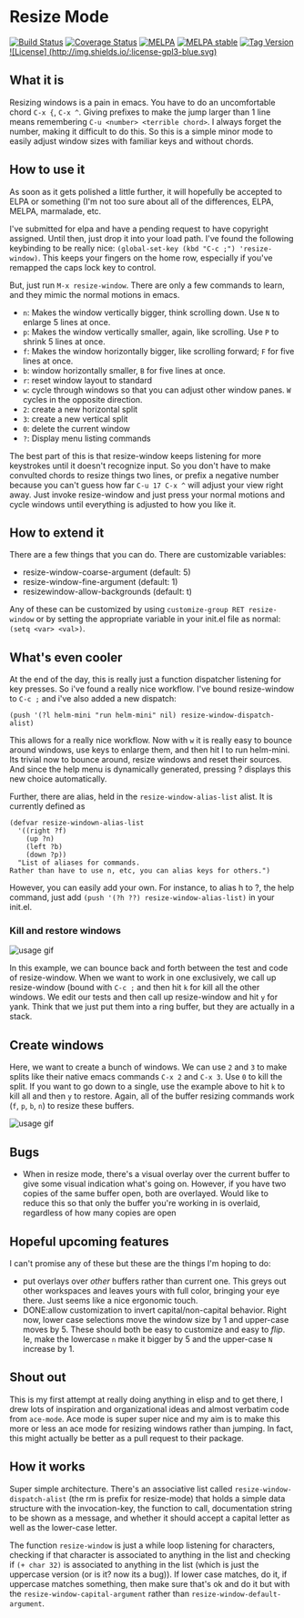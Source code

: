 # Resize Mode #

[![Build Status](https://travis-ci.org/dpsutton/resize-window.svg)](https://travis-ci.org/dpsutton/resize-window)
[![Coverage Status](https://coveralls.io/repos/dpsutton/resize-window/badge.svg?branch=master&service=github)](https://coveralls.io/github/dpsutton/resize-window?branch=master)
[![MELPA](http://melpa.org/packages/resize-window-badge.svg)](http://melpa.org/#/resize-window)
[![MELPA stable](http://stable.melpa.org/packages/resize-window-badge.svg)](http://stable.melpa.org/#/resize-window)
[![Tag Version](https://img.shields.io/github/tag/dpsutton/resize-window.svg)](https://github.com/dpsutton/resize-window/tags)
[![License] (http://img.shields.io/:license-gpl3-blue.svg)](http://www.gnu.org/licenses/gpl-3.0.html)

## What it is ##
Resizing windows is a pain in emacs. You have to do an uncomfortable
chord `C-x {`, `C-x ^`. Giving prefixes to make the jump larger than 1
line means remembering `C-u <number> <terrible chord>`. I always
forget the number, making it difficult to do this. So this is a simple
minor mode to easily adjust window sizes with familiar keys and
without chords.

## How to use it ##
As soon as it gets polished a little further, it will hopefully be
accepted to ELPA or something (I'm not too sure about all of the
differences, ELPA, MELPA, marmalade, etc.

I've submitted for elpa and have a pending request to have copyright
assigned. Until then, just drop it into your load path. I've found the
following keybinding to be really nice:
`(global-set-key (kbd "C-c ;") 'resize-window)`.
This keeps your fingers on the home row, especially if you've remapped
the caps lock key to control.

But, just run `M-x resize-window`. There are only a few commands to learn,
and they mimic the normal motions in emacs.

- `n`: Makes the window vertically bigger, think scrolling down. Use
`N` to enlarge 5 lines at once.
- `p`: Makes the window vertically smaller, again, like scrolling. Use
`P` to shrink 5 lines at once.
- `f`: Makes the window horizontally bigger, like scrolling forward;
`F` for five lines at once.
- `b`: window horizontally smaller, `B` for five lines at once.
- `r`: reset window layout to standard
- `w`: cycle through windows so that you can adjust other window
panes. `W` cycles in the opposite direction.
- `2`: create a new horizontal split
- `3`: create a new vertical split
- `0`: delete the current window
- `?`: Display menu listing commands

The best part of this is that resize-window keeps listening for more
keystrokes until it doesn't recognize input. So you don't have to make
convulted chords to resize things two lines, or prefix a negative
number because you can't guess how far `C-u 17 C-x ^` will adjust your
view right away. Just invoke resize-window and just press your normal
motions and cycle windows until everything is adjusted to how you like
it.

## How to extend it ##
There are a few things that you can do. There are customizable variables:
- resize-window-coarse-argument (default: 5)
- resize-window-fine-argument (default: 1)
- resizewindow-allow-backgrounds (default: t)

Any of these can be customized by using `customize-group RET
resize-window` or by setting the appropriate variable in your init.el
file as normal: `(setq <var> <val>)`.

## What's even cooler ##
At the end of the day, this is really just a function dispatcher
listening for key presses. So i've found a really nice workflow. I've
bound resize-window to `C-c ;` and i've also added a new dispatch:

    (push '(?l helm-mini "run helm-mini" nil) resize-window-dispatch-alist)

This allows for a really nice workflow. Now with `w` it is really easy
to bounce around windows, use keys to enlarge them, and then hit l to
run helm-mini. Its trivial now to bounce around, resize windows and
reset their sources. And since the help menu is dynamically generated,
pressing ? displays this new choice automatically.

Further, there are alias, held in the `resize-window-alias-list` alist. It is
currently defined as


    (defvar resize-windown-alias-list
      '((right ?f)
        (up ?n)
        (left ?b)
        (down ?p))
      "List of aliases for commands.
    Rather than have to use n, etc, you can alias keys for others.")

However, you can easily add your own. For instance, to alias h to ?,
the help command, just add `(push '(?h ??) resize-window-alias-list)` in your init.el.

### Kill and restore windows ##

![usage gif](images/kill_windows.gif)

In this example, we can bounce back and forth between the test and
code of resize-window. When we want to work in one exclusively, we
call up resize-window (bound with `C-c ;` and then hit `k` for kill
all the other windows. We edit our tests and then call up
resize-window and hit `y` for yank. Think that we just put them into a
ring buffer, but they are actually in a stack.

## Create windows ##

Here, we want to create a bunch of windows. We can use `2` and `3` to
make splits like their native emacs commands `C-x 2` and `C-x 3`. Use
`0` to kill the split. If you want to go down to a single, use the
example above to hit `k` to kill all and then `y` to restore. Again,
all of the buffer resizing commands work (`f`, `p`, `b`, `n`) to
resize these buffers.

![usage gif](images/navigate.gif)

## Bugs ##
- When in resize mode, there's a visual overlay over the current
buffer to give some visual indication what's going on. However, if
you have two copies of the same buffer open, both are
overlayed. Would like to reduce this so that only the buffer you're
working in is overlaid, regardless of how many copies are open

## Hopeful upcoming features ##
I can't promise any of these but these are the things I'm hoping to
do:

- put overlays over *other* buffers rather than current one. This
greys out other workspaces and leaves yours with full color,
bringing your eye there. Just seems like a nice ergonomic touch.
- DONE:allow customization to invert capital/non-capital behavior. Right
now, lower case selections move the window size by 1 and upper-case
moves by 5. These should both be easy to customize and easy to
*flip*. Ie, make the lowercase `n` make it bigger by 5 and the
upper-case `N` increase by 1.

## Shout out ##
This is my first attempt at really doing anything in elisp and to get
there, I drew lots of inspiration and organizational ideas and almost
verbatim code from `ace-mode`. Ace mode is super super nice and my aim
is to make this more or less an ace mode for resizing windows rather
than jumping. In fact, this might actually be better as a pull request
to their package.

## How it works ##
Super simple architecture. There's an associative list called
`resize-window-dispatch-alist` (the rm is prefix for resize-mode) that holds a
simple data structure with the invocation-key, the function to call,
documentation string to be shown as a message, and whether it should
accept a capital letter as well as the lower-case letter.

The function `resize-window` is just a while loop listening for
characters, checking if that character is associated to anything in
the list and checking if `(+ char 32)` is associated to anything in
the list (which is just the uppercase version (or is it? now its a
bug)). If lower case matches, do it, if uppercase matches something,
then make sure that's ok and do it but with the
`resize-window-capital-argument` rather than
`resize-window-default-argument`.
